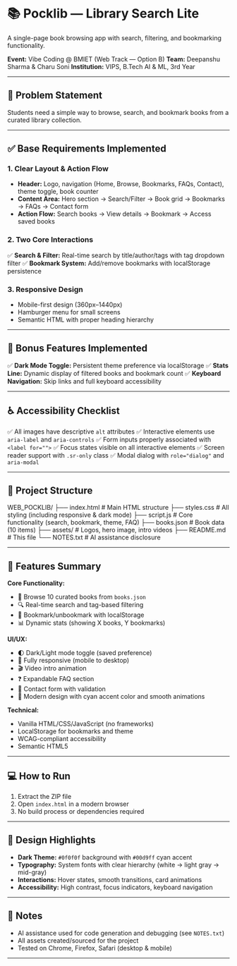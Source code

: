   # 📚 Pocklib — Library Search Lite

  A single-page book browsing app with search, filtering, and bookmarking functionality.

  **Event:** Vibe Coding @ BMIET (Web Track — Option B)
  **Team:** Deepanshu Sharma & Charu Soni
  **Institution:** VIPS, B.Tech AI & ML, 3rd Year

  ---

  ## 🎯 Problem Statement
  Students need a simple way to browse, search, and bookmark books from a curated library collection.

  ---

  ## ✅ Base Requirements Implemented

  ### 1. Clear Layout & Action Flow
  - **Header:** Logo, navigation (Home, Browse, Bookmarks, FAQs, Contact), theme toggle, book counter
  - **Content Area:** Hero section → Search/Filter → Book grid → Bookmarks → FAQs → Contact form
  - **Action Flow:** Search books → View details → Bookmark → Access saved books

  ### 2. Two Core Interactions
  ✅ **Search & Filter:** Real-time search by title/author/tags with tag dropdown filter
  ✅ **Bookmark System:** Add/remove bookmarks with localStorage persistence

  ### 3. Responsive Design
  - Mobile-first design (360px–1440px)
  - Hamburger menu for small screens
  - Semantic HTML with proper heading hierarchy

  ---

  ## 🎁 Bonus Features Implemented

  ✅ **Dark Mode Toggle:** Persistent theme preference via localStorage
  ✅ **Stats Line:** Dynamic display of filtered books and bookmark count
  ✅ **Keyboard Navigation:** Skip links and full keyboard accessibility

  ---

  ## ♿ Accessibility Checklist

  ✅ All images have descriptive `alt` attributes
  ✅ Interactive elements use `aria-label` and `aria-controls`
  ✅ Form inputs properly associated with `<label for="">`
  ✅ Focus states visible on all interactive elements
  ✅ Screen reader support with `.sr-only` class
  ✅ Modal dialog with `role="dialog"` and `aria-modal`

  ---

  ## 📁 Project Structure

  WEB_POCKLIB/
  ├── index.html          # Main HTML structure
  ├── styles.css          # All styling (including responsive & dark mode)
  ├── script.js           # Core functionality (search, bookmark, theme, FAQ)
  ├── books.json          # Book data (10 items)
  ├── assets/             # Logos, hero image, intro videos
  ├── README.md           # This file
  └── NOTES.txt           # AI assistance disclosure

  ---

  ## 🚀 Features Summary

  **Core Functionality:**
  - 📖 Browse 10 curated books from `books.json`
  - 🔍 Real-time search and tag-based filtering
  - 🔖 Bookmark/unbookmark with localStorage
  - 📊 Dynamic stats (showing X books, Y bookmarks)

  **UI/UX:**
  - 🌓 Dark/Light mode toggle (saved preference)
  - 📱 Fully responsive (mobile to desktop)
  - 🎬 Video intro animation
  - ❓ Expandable FAQ section
  - 📧 Contact form with validation
  - 🎨 Modern design with cyan accent color and smooth animations

  **Technical:**
  - Vanilla HTML/CSS/JavaScript (no frameworks)
  - LocalStorage for bookmarks and theme
  - WCAG-compliant accessibility
  - Semantic HTML5

  ---

  ## 💻 How to Run

  1. Extract the ZIP file
  2. Open `index.html` in a modern browser
  3. No build process or dependencies required

  ---

  ## 🎨 Design Highlights

  - **Dark Theme:** `#0f0f0f` background with `#00d9ff` cyan accent
  - **Typography:** System fonts with clear hierarchy (white → light gray → mid-gray)
  - **Interactions:** Hover states, smooth transitions, card animations
  - **Accessibility:** High contrast, focus indicators, keyboard navigation

  ---

  ## 📝 Notes

  - AI assistance used for code generation and debugging (see `NOTES.txt`)
  - All assets created/sourced for the project
  - Tested on Chrome, Firefox, Safari (desktop & mobile)

  ---